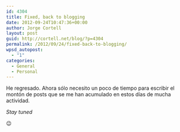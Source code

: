 ```yaml
---
id: 4304
title: Fixed, back to blogging
date: 2012-09-24T10:47:36+00:00
author: Jorge Cortell
layout: post
guid: http://cortell.net/blog/?p=4304
permalink: /2012/09/24/fixed-back-to-blogging/
wpsd_autopost:
  - "1"
categories:
  - General
  - Personal
---
```

He regresado. Ahora sólo necesito un poco de tiempo para escribir el montón de posts que se me han acumulado en estos días de mucha actividad.

_Stay tuned_

😉